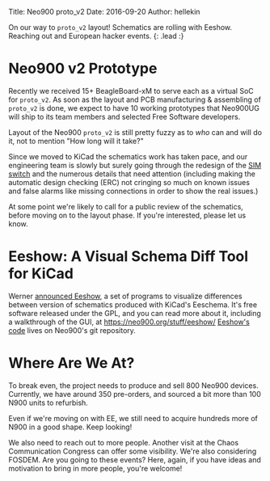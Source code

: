 Title:    Neo900 proto_v2
Date:     2016-09-20
Author:   hellekin

On our way to `proto_v2` layout!  Schematics are rolling with Eeshow.
Reaching out and European hacker events.  {: .lead :}

# Neo900 v2 Prototype

Recently we received 15+ BeagleBoard-xM to serve each as a virtual SoC
for `proto_v2`.  As soon as the layout and PCB manufacturing &
assembling of `proto_v2` is done, we expect to have 10 working
prototypes that Neo900UG will ship to its team members and selected
Free Software developers.

Layout of the Neo900 `proto_v2` is still pretty fuzzy as to *who* can
and will do it, not to mention "How long will it take?"

Since we moved to KiCad the schematics work has taken pace, and our
engineering team is slowly but surely going through the redesign of
the [SIM switch][] and the numerous details that need attention
(including making the automatic design checking (ERC) not cringing so
much on known issues and false alarms like missing connections in
order to show the real issues.)

At some point we're likely to call for a public review of the
schematics, before moving on to the layout phase.  If you're
interested, please let us know.

[SIM switch]: http://neo900.org/stuff/papers/simsw.pdf

# Eeshow: A Visual Schema Diff Tool for KiCad

Werner [announced Eeshow][16a], a set of programs to visualize
differences between version of schematics produced with KiCad's
Eeschema. It's free software released under the GPL, and you can read
more about it, including a walkthrough of the GUI,
at <https://neo900.org/stuff/eeshow/> [Eeshow's code][16b] lives on
Neo900's git repository.

[16a]: https://lists.launchpad.net/kicad-developers/msg26055.html
[16b]:  https://neo900.org/git?p=eeshow;a=summary

# Where Are We At?

To break even, the project needs to produce and sell 800 Neo900
devices.  Currently, we have around 350 pre-orders, and sourced a bit
more than 100 N900 units to refurbish.

Even if we're moving on with EE, we still need to acquire hundreds
more of N900 in a good shape.  Keep looking!

We also need to reach out to more people.  Another visit at the Chaos
Communication Congress can offer some visibility.  We're also
considering FOSDEM.  Are you going to these events?  Here, again, if
you have ideas and motivation to bring in more people, you're welcome!
